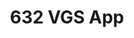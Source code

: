 ---
layout: minimal
title: 632 VGS App
redirect_to: https://bradley-kennedy.shinyapps.io/632VGS_Weight_App/
---